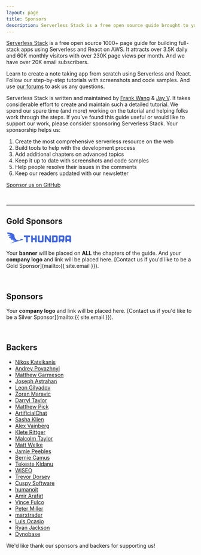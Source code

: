 ```yaml
---
layout: page
title: Sponsors
description: Serverless Stack is a free open source guide brought to you by Frank Wang (@fanjiewang) and Jay V (@jayair) from Anomaly Innovations. Show your support by sponsoring Serverless Stack.
---
```


[Serverless Stack](https://serverless-stack.com) is a free open source 1000+ page guide for building full-stack apps using Serverless and React on AWS. It attracts over 3.5K daily and 60K monthly visitors with over 230K page views per month. And we have over 20K email subscribers.

Learn to create a note taking app from scratch using Serverless and React. Follow our step-by-step tutorials with screenshots and code samples. And use [our forums](https://discourse.serverless-stack.com) to ask us any questions.

Serverless Stack is written and maintained by [Frank Wang](https://github.com/fwang) & [Jay V](https://github.com/jayair). It takes considerable effort to create and maintain such a detailed tutorial. We spend our spare time (and more) working on the tutorial and helping folks work through the steps. If you’ve found this guide useful or would like to support our work, please consider sponsoring Serverless Stack. Your sponsorship helps us:

1. Create the most comprehensive serverless resource on the web
2. Build tools to help with the development process
3. Add additional chapters on advanced topics
4. Keep it up to date with screenshots and code samples
5. Help people resolve their issues in the comments
6. Keep our readers updated with our newsletter

<a class="button support" target="_blank" href="{{ site.github_sponsor_url }}">Sponsor us on GitHub</a>

<br />

---

## Gold Sponsors

<a target="_blank" href="https://www.thundra.io">
  <img height="30" alt="Thundra" src="/assets/sponsors/thundra.png" />
</a>

Your **banner** will be placed on **ALL** the chapters of the guide. And your **company logo** and link will be placed here. [Contact us if you'd like to be a Gold Sponsor](mailto:{{ site.email }}).

<br />

## Sponsors

Your **company logo** and link will be placed here. [Contact us if you'd like to be a Silver Sponsor](mailto:{{ site.email }}).

<br />

## Backers

- [Nikos Katsikanis](http://quantumjs.com/)
- [Andrey Povazhnyi](https://www.tradingview.com)
- [Matthew Garmeson](https://www.patreon.com/user/creators?u=8250522)
- [Joseph Astrahan](https://poolservice123.com)
- [Leon Gilyadov](https://www.linkedin.com/in/leongilyadov/)
- [Zoran Maravic](https://www.patreon.com/user/creators?u=10942419)
- [Darryl Taylor](http://www.reversetelephonedirectoryinfo.com/)
- [Matthew Pick](https://www.patreon.com/user?u=12157649)
- [ArtificialChat](https://twitter.com/artificialchat)
- [Sasha Klien](https://sashafklein.com)
- [Alex Vainberg](https://www.youtube.com/arooly)
- [Klete Rittger](https://www.patreon.com/user/creators?u=14067972)
- [Malcolm Taylor](https://www.patreon.com/user/creators?u=17550173)
- [Matt Welke](https://mattwelke.com)
- [Jamie Peebles](https://www.patreon.com/user/creators?u=19140426)
- [Bernie Camus](https://www.lernard.com)
- [Tekeste Kidanu](https://cleanmock.com)
- [WiSEO](https://www.whatisseo.com)
- [Trevor Dorsey](https://www.foyyay.com/)
- [Cuspy Software](https://cuspy.io)
- [humanoit](https://github.com/humanoit)
- [Amir Arafat](https://github.com/amir5000)
- [Vince Fulco](https://github.com/weisisheng)
- [Peter Miller](https://github.com/phm200)
- [marxtrader](https://www.chrisranni.com)
- [Luis Ocasio](https://github.com/LuisOcasio)
- [Ryan Jackson](https://github.com/ryanauj)
- [Dynobase](https://dynobase.dev/)


We'd like thank our sponsors and backers for supporting us!
